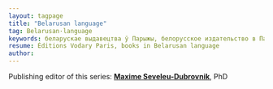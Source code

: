 ```yaml
---
layout: tagpage
title: "Belarusan language"
tag: Belarusan·language
keywords: беларускае выдавецтва ў Парыжы, белорусское издательство в Париже, водары, водари
resume: Éditions Vodary Paris, books in Belarusan language
author: 
---
```


<p>Publishing editor of this series: <strong><a href="https://seveleu.com" target="_blank">Maxime Seveleu-Dubrovnik</a></strong>, PhD</p>
